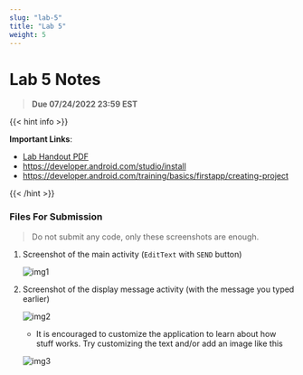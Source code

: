 ```yaml
---
slug: "lab-5"
title: "Lab 5"
weight: 5
---
```

# Lab 5 Notes

> **Due 07/24/2022 23:59 EST**

{{< hint info >}}

**Important Links**:

- [Lab Handout PDF](https://q.utoronto.ca/courses/260774/files/21376140)
- https://developer.android.com/studio/install
- https://developer.android.com/training/basics/firstapp/creating-project 
  

{{< /hint >}}

### Files For Submission

> Do not submit any code, only these screenshots are enough.
1. Screenshot of the main activity (`EditText` with `SEND` button)

   ![img1](https://cdn.imgpaste.net/2021/11/12/KJJNh6.png)

2. Screenshot of the display message activity (with the message you typed earlier)

   ![img2](https://cdn.imgpaste.net/2021/11/12/KJJbs4.png)

	- It is encouraged to customize the application to learn about how stuff works. Try customizing the text and/or add an image like this
	
	![img3](https://cdn.imgpaste.net/2021/11/12/KJJz7T.png)